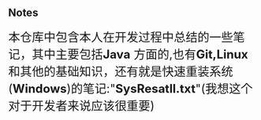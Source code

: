 ## Notes 

<font size=5>本仓库中包含本人在开发过程中总结的一些笔记，其中主要包括**Java** 方面的,也有**Git,Linux** 和其他的基础知识，还有就是快速重装系统(**Windows**)的笔记:"**SysResatll.txt**"(我想这个对于开发者来说应该很重要)</font>

